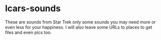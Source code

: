 # lcars-sounds
These are sounds from Star Trek only some sounds you may need more or even less for your happiness. I will also leave some URLs to places to get files and even pics too.
